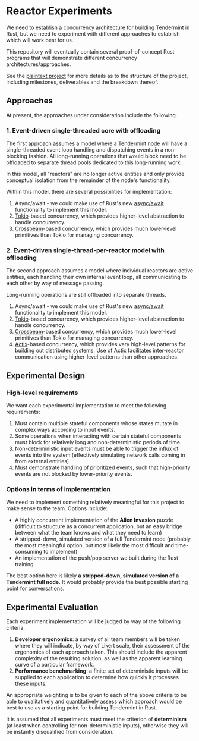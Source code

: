 # Reactor Experiments

We need to establish a concurrency architecture for building Tendermint in Rust,
but we need to experiment with different approaches to establish which will work
best for us.

This repository will eventually contain several proof-of-concept Rust programs
that will demonstrate different concurrency architectures/approaches.

See the [plaintext project](./.plaintext/README.md) for more details as to the
structure of the project, including milestones, deliverables and the breakdown
thereof.

## Approaches
At present, the approaches under consideration include the following.

### 1. Event-driven single-threaded core with offloading

The first approach assumes a model where a Tendermint node will have a
single-threaded event loop handling and dispatching events in a non-blocking
fashion. All long-running operations that would block need to be offloaded to
separate thread pools dedicated to this long-running work.

In this model, all "reactors" are no longer active entities and only provide
conceptual isolation from the remainder of the node's functionality.

Within this model, there are several possibilities for implementation:

1. Async/await - we could make use of Rust's new
   [async/await](https://rust-lang.github.io/async-book/) functionality to
   implement this model.
2. [Tokio](https://tokio.rs/)-based concurrency, which provides higher-level
   abstraction to handle concurrency.
3. [Crossbeam](https://github.com/crossbeam-rs/crossbeam)-based concurrency,
   which provides much lower-level primitives than Tokio for managing
   concurrency.

### 2. Event-driven single-thread-per-reactor model with offloading

The second approach assumes a model where individual reactors are active
entities, each handling their own internal event loop, all communicating to each
other by way of message passing.

Long-running operations are still offloaded into separate threads.

1. Async/await - we could make use of Rust's new
   [async/await](https://rust-lang.github.io/async-book/) functionality to
   implement this model.
2. [Tokio](https://tokio.rs/)-based concurrency, which provides higher-level
   abstraction to handle concurrency.
3. [Crossbeam](https://github.com/crossbeam-rs/crossbeam)-based concurrency,
   which provides much lower-level primitives than Tokio for managing
   concurrency.
4. [Actix](https://actix.rs/)-based concurrency, which provides very high-level
   patterns for building out distributed systems. Use of Actix facilitates
   inter-reactor communication using higher-level patterns than other
   approaches.

## Experimental Design

### High-level requirements

We want each experimental implementation to meet the following requirements:

1. Must contain multiple stateful components whose states mutate in complex ways
   according to input events.
2. Some operations when interacting with certain stateful components must block
   for relatively long and non-deterministic periods of time.
3. Non-deterministic input events must be able to trigger the influx of events
   into the system (effectively simulating network calls coming in from external
   entities).
4. Must demonstrate handling of prioritized events, such that high-priority
   events are not blocked by lower-priority events.

### Options in terms of implementation
We need to implement something relatively meaningful for this project to make
sense to the team. Options include:

* A highly concurrent implementation of the **Alien Invasion** puzzle (difficult
  to structure as a concurrent application, but an easy bridge between what the
  team knows and what they need to learn)
* A stripped-down, simulated version of a full Tendermint node (probably the
  most meaningful option, but most likely the most difficult and time-consuming
  to implement)
* An implementation of the push/pop server we built during the Rust training

The best option here is likely **a stripped-down, simulated version of a
Tendermint full node**. It would probably provide the best possible starting
point for conversations.

## Experimental Evaluation

Each experiment implementation will be judged by way of the following criteria:

1. **Developer ergonomics**: a survey of all team members will be taken where
   they will indicate, by way of Likert scale, their assessment of the
   ergonomics of each approach taken. This should include the apparent
   complexity of the resulting solution, as well as the apparent learning curve
   of a particular framework.
2. **Performance benchmarking**: a finite set of deterministic inputs will be
   supplied to each application to determine how quickly it processes these
   inputs.

An appropriate weighting is to be given to each of the above criteria to be able
to qualitatively and quantitatively assess which approach would be best to use
as a starting point for building Tendermint in Rust.

It is assumed that all experiments must meet the criterion of **determinism**
(at least when controlling for non-deterministic inputs), otherwise they will be
instantly disqualified from consideration.

